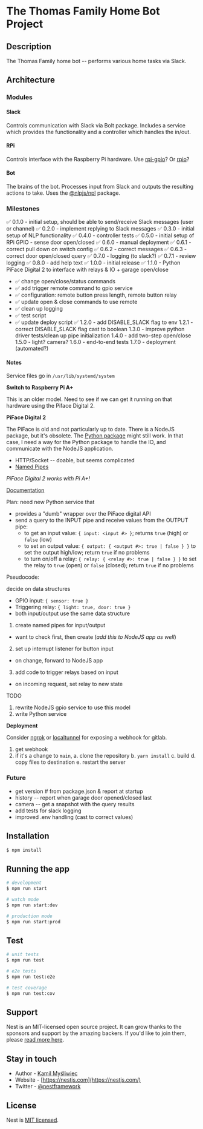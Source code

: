 The Thomas Family Home Bot Project
==================================

## Description

The Thomas Family home bot -- performs various home tasks via Slack.

## Architecture

### Modules

#### Slack

Controls communication with Slack via Bolt package. Includes a service which provides the functionality and a controller which handles the in/out.

#### RPi

Controls interface with the Raspberry Pi hardware.
Use [rpi-gpio](https://github.com/JamesBarwell/rpi-gpio.js)?
Or [rpio](https://github.com/jperkin/node-rpio)?

#### Bot

The brains of the bot. Processes input from Slack and outputs the resulting actions to take. Uses the [@nlpjs/npl](https://www.npmjs.com/package/@nlpjs/nlp) package.

### Milestones

✅ 0.1.0 - initial setup, should be able to send/receive Slack messages (user or channel)
✅ 0.2.0 - implement replying to Slack messages
✅ 0.3.0 - initial setup of NLP functionality
✅ 0.4.0 - controller tests
✅ 0.5.0 - initial setup of RPi GPIO - sense door open/closed
✅ 0.6.0 - manual deployment
✅ 0.6.1 - correct pull down on switch config
✅ 0.6.2 - correct messages
✅ 0.6.3 - correct door open/closed query
✅ 0.7.0 - logging (to slack?)
✅ 0.7.1 - review logging
✅ 0.8.0 - add help text
✅ 1.0.0 - initial release
✅ 1.1.0 - Python PiFace Digital 2 to interface with relays & IO + garage open/close
  - ✅ change open/close/status commands
  - ✅ add trigger remote command to gpio service
  - ✅ configuration: remote button press length, remote button relay
  - ✅ update open & close commands to use remote
  - ✅ clean up logging
  - ✅ test script
  - ✅ update deploy script
✅ 1.2.0 - add DISABLE_SLACK flag to env
1.2.1 - correct DISABLE_SLACK flag cast to boolean
1.3.0 - improve python driver tests/clean up pipe initialization
1.4.0 - add two-step open/close
1.5.0 - light? camera?
1.6.0 - end-to-end tests
1.7.0 - deployment (automated?)

#### Notes

Service files go in `/usr/lib/systemd/system`

**Switch to Raspberry Pi A+**

This is an older model. Need to see if we can get it running on that hardware using the Piface Digital 2.

**PiFace Digital 2**

The PiFace is old and not particularly up to date. There is a NodeJS package, but it's obsolete. The [Python package](https://github.com/piface/pifacedigitalio) might still work. In that case, I need a way for the Python package to handle the IO, and communicate with the NodeJS application.

- HTTP/Socket -- doable, but seems complicated
- [Named Pipes](https://levelup.gitconnected.com/inter-process-communication-between-node-js-and-python-2e9c4fda928d)

*PiFace Digital 2 works with Pi A+!*

[Documentation](https://pifacedigitalio.readthedocs.io/pifacedigital.html)

Plan: need new Python service that
- provides a "dumb" wrapper over the PiFace digital API
- send a query to the INPUT pipe and receive values from the OUTPUT pipe:
  - to get an input value:  `{ input: <input #> }`; returns `true` (high) or `false` (low)
  - to set an output value: `{ output: { <output #>: true | false } }` to set the output high/low; return `true` if no problems
  - to turn on/off a relay: `{ relay: { <relay #>: true | false } }` to set the relay to `true` (open) or `false` (closed); return `true` if no problems

Pseudocode:

decide on data structures
  - GPIO input: `{ sensor: true }`
  - Triggering relay: `{ light: true, door: true }`
  - both input/output use the same data structure

1. create named pipes for input/output
  - want to check first, then create (*add this to NodeJS app as well*)
2. set up interrupt listener for button input
  - on change, forward to NodeJS app
3. add code to trigger relays based on input
  - on incoming request, set relay to new state

TODO
1. rewrite NodeJS gpio service to use this model
2. write Python service

**Deployment**

Consider [ngrok](https://ngrok.com/) or [localtunnel](https://www.npmjs.com/package/localtunnel) for exposing a webhook for gitlab.

1. get webhook
2. if it's a change to `main`,
  a. clone the repository
  b. `yarn install`
  c. build
  d. copy files to destination
  e. restart the server

### Future

- get version # from package.json & report at startup
- history -- report when garage door opened/closed last
- camera -- get a snapshot with the query results
- add tests for slack logging
- improved .env handling (cast to correct values)

## Installation

```bash
$ npm install
```

## Running the app

```bash
# development
$ npm run start

# watch mode
$ npm run start:dev

# production mode
$ npm run start:prod
```

## Test

```bash
# unit tests
$ npm run test

# e2e tests
$ npm run test:e2e

# test coverage
$ npm run test:cov
```

## Support

Nest is an MIT-licensed open source project. It can grow thanks to the sponsors and support by the amazing backers. If you'd like to join them, please [read more here](https://docs.nestjs.com/support).

## Stay in touch

- Author - [Kamil Myśliwiec](https://kamilmysliwiec.com)
- Website - [https://nestjs.com](https://nestjs.com/)
- Twitter - [@nestframework](https://twitter.com/nestframework)

## License

Nest is [MIT licensed](LICENSE).
